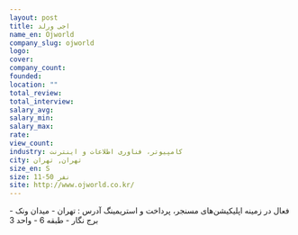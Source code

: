 ```yaml
---
layout: post
title: اجی ورلد
name_en: Ojworld
company_slug: ojworld
logo: 
cover: 
company_count:
founded:
location: ""
total_review: 
total_interview: 
salary_avg: 
salary_min: 
salary_max: 
rate: 
view_count: 
industry: کامپیوتر، فناوری اطلاعات و اینترنت
city: تهران, تهران
size_en: S
size: 11-50 نفر
site: http://www.ojworld.co.kr/
---
```


فعال در زمینه اپلیکیشن‌های مسنجر، پرداخت و استریمینگ
آدرس : تهران - میدان ونک - برج نگار - طبقه 6 - واحد 3